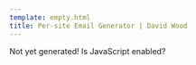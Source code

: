 ```yaml
---
template: empty.html
title: Per-site Email Generator | David Wood
---
```

<p id="email-generator">Not yet generated! Is JavaScript enabled?</p>

<script type="text/javascript">
    var urlParams = new URLSearchParams(window.location.search);

    var characters = urlParams.get('chars') ||  'ABCDEFGHIJKLMNOPQRSTUVWXYZ0123456789';
    var domain = urlParams.get('domain') || 'david.davidtw.co';
    var length = parseInt(urlParams.get('length'), 25);

    var result = '';
    for (var i = 0; i < length; i++) {
      result += characters.charAt(Math.floor(Math.random() * characters.length));
    }
    result += '@';
    result += domain;

    document.getElementById('email-generator').innerHTML = result;
</script>

<!--
  vim:foldmethod=marker:foldlevel=0:et:ts=2:sts=2:sw=2:nowrap
-->
